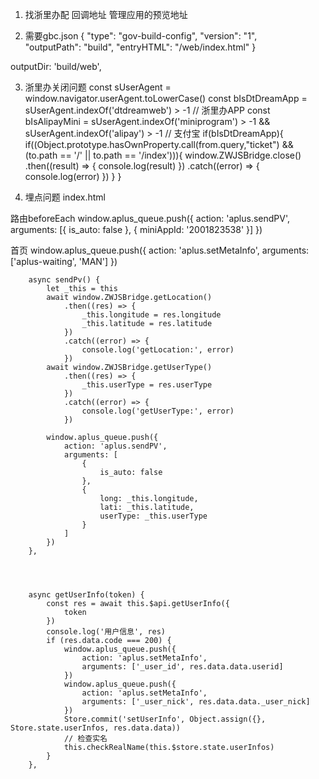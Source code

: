1. 找浙里办配 回调地址 管理应用的预览地址


2. 需要gbc.json
{
  "type": "gov-build-config",
  "version": "1",  
  "outputPath": "build",
  "entryHTML": "/web/index.html"
}

outputDir: 'build/web',


3. 浙里办关闭问题
    const sUserAgent = window.navigator.userAgent.toLowerCase()
    const bIsDtDreamApp = sUserAgent.indexOf('dtdreamweb') > -1 // 浙里办APP
    const bIsAlipayMini =     sUserAgent.indexOf('miniprogram') > -1 && sUserAgent.indexOf('alipay') > -1   // 支付宝
    if(bIsDtDreamApp){
        if((Object.prototype.hasOwnProperty.call(from.query,"ticket") && (to.path == '/' || to.path == '/index'))){
            window.ZWJSBridge.close()
            .then((result) => {
                console.log(result)
            })
            .catch((error) => {
                console.log(error)
            })
        }
    }


4. 埋点问题
index.html
  <script>
    (function(w, d, s, q, i) { w[q] = w[q] || []; var f = d.getElementsByTagName(s)[0],j = d.createElement(s); j.async = true; j.id = 'beacon-aplus'; j.src = 'https://d.alicdn.com/alilog/mlog/aplus.js?id=202951085'; f.parentNode.insertBefore(j, f); })(window, document, 'script', 'aplus_queue');
    window.aplus_queue.push({ action: 'aplus.setMetaInfo', arguments: ['aplus-rhost-v', 'alog.zjzwfw.gov.cn'] });
    window.aplus_queue.push({ action: 'aplus.setMetaInfo', arguments: ['aplus-rhost-g', 'alog.zjzwfw.gov.cn'] });
    window.aplus_queue.push({ action: 'aplus.setMetaInfo', arguments: ['appId', '60506758'] });
    window.aplus_queue.push({ action: 'aplus.setMetaInfo', arguments: ['aplus-waiting', 'MAN'] });
    window.aplus_queue.push({ action: 'aplus.setMetaInfo', arguments: ['miniAppId', '2001823538'] });
    window.aplus_queue.push({ action: 'aplus.setMetaInfo', arguments: ['miniAppName', '社区微平台'] });
  </script>


  路由beforeEach
    window.aplus_queue.push({
        action: 'aplus.sendPV',
        arguments: [{
            is_auto: false
        }, {
            miniAppId: '2001823538'
        }]
    })

首页
		window.aplus_queue.push({
			action: 'aplus.setMetaInfo',
			arguments: ['aplus-waiting', 'MAN']
		})

		async sendPv() {
			let _this = this
			await window.ZWJSBridge.getLocation()
				.then((res) => {
					_this.longitude = res.longitude
					_this.latitude = res.latitude
				})
				.catch((error) => {
					console.log('getLocation:', error)
				})
			await window.ZWJSBridge.getUserType()
				.then((res) => {
					_this.userType = res.userType
				})
				.catch((error) => {
					console.log('getUserType:', error)
				})

			window.aplus_queue.push({
				action: 'aplus.sendPV',
				arguments: [
					{
						is_auto: false
					},
					{
						long: _this.longitude,
						lati: _this.latitude,
						userType: _this.userType
					}
				]
			})
		},




		async getUserInfo(token) {
			const res = await this.$api.getUserInfo({
				token
			})
			console.log('用户信息', res)
			if (res.data.code === 200) {
				window.aplus_queue.push({
					action: 'aplus.setMetaInfo',
					arguments: ['_user_id', res.data.data.userid]
				})
				window.aplus_queue.push({
					action: 'aplus.setMetaInfo',
					arguments: ['_user_nick', res.data.data._user_nick]
				})
				Store.commit('setUserInfo', Object.assign({}, Store.state.userInfos, res.data.data))
				// 检查实名
				this.checkRealName(this.$store.state.userInfos)
			}
		},